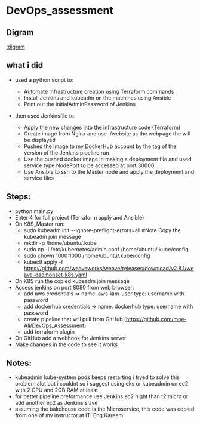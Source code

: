 # DevOps_assessment

## Digram
[!digram](https://github.com/moe-Ali/DevOps_Assessment/blob/master/Diagram/AWS_Infrastructure.png)
## what i did
- used a python script to:
    - Automate Infrastructure creation using Terraform commands
    - Install Jenkins and kubeadm on the machines using Ansible
    - Print out the initialAdminPassword of Jenkins

- then used Jenkinsfile to:
    - Apply the new changes into the infrastructure code (Terraform)
    - Create image from Nginx and use ./website as the webpage the will be displayed
    - Pushed the image to my DockerHub account by the tag of the version of the Jenkins pipeline run
    - Use the pushed docker image in making a deployment file and used service type NodePort to be accessed at port 30000
    - Use Ansible to ssh to the Master node and apply the deployment and service files
## Steps:
- python main.py
- Enter 4 for full project (Terraform apply and Ansible)
- On K8S_Master run:
    - sudo kubeadm init --ignore-preflight-errors=all #Note Copy the kubeadm join message
    - mkdir -p /home/ubuntu/.kube
    - sudo cp -i /etc/kubernetes/admin.conf /home/ubuntu/.kube/config
    - sudo chown 1000:1000 /home/ubuntu/.kube/config
    - kubectl apply -f https://github.com/weaveworks/weave/releases/download/v2.8.1/weave-daemonset-k8s.yaml
- On K8S run the copied kubeadm join message
- Access jenkins on port 8080 from web browser:
    - add aws credentials => name: aws-iam-user type: username with password
    - add dockerhub credentials => name: dockerhub type: username with password
    - create pipeline that will pull from GitHub (https://github.com/moe-Ali/DevOps_Assessment)
    - add terraform plugin
- On GitHub add a webhook for Jenkins server
- Make changes in the code to see it works

## Notes:
- kubeadmin kube-system pods keeps restarting i tryed to solve this problem alot but i couldnt so i suggest using eks or kubeadmin on ec2 with 2 CPU and 2GB RAM at least
- for better pipeline preformance use Jenkins ec2 hight than t2.micro or add another ec2 as Jenkins slave
- assuming the bakehouse code is the Microservice, this code was copied from one of my instructor at ITI Eng.Kareem
